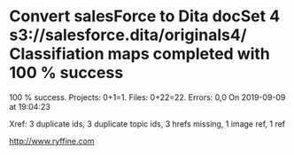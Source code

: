 # Convert salesForce to Dita docSet 4 s3://salesforce.dita/originals4/ Classifiation maps completed with 100 % success

100 % success. Projects: 0+1=1.  Files: 0+22=22. Errors: 0,0  On 2019-09-09 at 19:04:23

Xref: 3 duplicate ids, 3 duplicate topic ids, 3 hrefs missing, 1 image ref, 1 ref



http://www.ryffine.com
